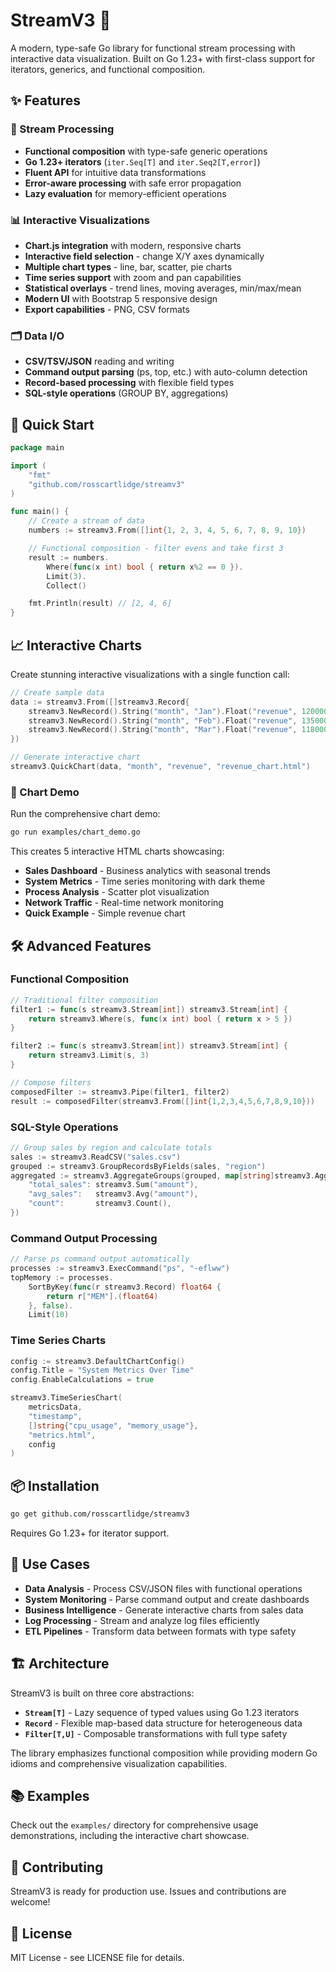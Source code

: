 # StreamV3 🚀

A modern, type-safe Go library for functional stream processing with interactive data visualization. Built on Go 1.23+ with first-class support for iterators, generics, and functional composition.

## ✨ Features

### 🔄 Stream Processing
- **Functional composition** with type-safe generic operations
- **Go 1.23+ iterators** (`iter.Seq[T]` and `iter.Seq2[T,error]`)
- **Fluent API** for intuitive data transformations
- **Error-aware processing** with safe error propagation
- **Lazy evaluation** for memory-efficient operations

### 📊 Interactive Visualizations
- **Chart.js integration** with modern, responsive charts
- **Interactive field selection** - change X/Y axes dynamically
- **Multiple chart types** - line, bar, scatter, pie charts
- **Time series support** with zoom and pan capabilities
- **Statistical overlays** - trend lines, moving averages, min/max/mean
- **Modern UI** with Bootstrap 5 responsive design
- **Export capabilities** - PNG, CSV formats

### 🗂️ Data I/O
- **CSV/TSV/JSON** reading and writing
- **Command output parsing** (ps, top, etc.) with auto-column detection
- **Record-based processing** with flexible field types
- **SQL-style operations** (GROUP BY, aggregations)

## 🚀 Quick Start

```go
package main

import (
    "fmt"
    "github.com/rosscartlidge/streamv3"
)

func main() {
    // Create a stream of data
    numbers := streamv3.From([]int{1, 2, 3, 4, 5, 6, 7, 8, 9, 10})

    // Functional composition - filter evens and take first 3
    result := numbers.
        Where(func(x int) bool { return x%2 == 0 }).
        Limit(3).
        Collect()

    fmt.Println(result) // [2, 4, 6]
}
```

## 📈 Interactive Charts

Create stunning interactive visualizations with a single function call:

```go
// Create sample data
data := streamv3.From([]streamv3.Record{
    streamv3.NewRecord().String("month", "Jan").Float("revenue", 120000).Build(),
    streamv3.NewRecord().String("month", "Feb").Float("revenue", 135000).Build(),
    streamv3.NewRecord().String("month", "Mar").Float("revenue", 118000).Build(),
})

// Generate interactive chart
streamv3.QuickChart(data, "month", "revenue", "revenue_chart.html")
```

### 🎨 Chart Demo

Run the comprehensive chart demo:

```bash
go run examples/chart_demo.go
```

This creates 5 interactive HTML charts showcasing:
- **Sales Dashboard** - Business analytics with seasonal trends
- **System Metrics** - Time series monitoring with dark theme
- **Process Analysis** - Scatter plot visualization
- **Network Traffic** - Real-time network monitoring
- **Quick Example** - Simple revenue chart

## 🛠️ Advanced Features

### Functional Composition
```go
// Traditional filter composition
filter1 := func(s streamv3.Stream[int]) streamv3.Stream[int] {
    return streamv3.Where(s, func(x int) bool { return x > 5 })
}

filter2 := func(s streamv3.Stream[int]) streamv3.Stream[int] {
    return streamv3.Limit(s, 3)
}

// Compose filters
composedFilter := streamv3.Pipe(filter1, filter2)
result := composedFilter(streamv3.From([]int{1,2,3,4,5,6,7,8,9,10}))
```

### SQL-Style Operations
```go
// Group sales by region and calculate totals
sales := streamv3.ReadCSV("sales.csv")
grouped := streamv3.GroupRecordsByFields(sales, "region")
aggregated := streamv3.AggregateGroups(grouped, map[string]streamv3.AggregateFunc{
    "total_sales": streamv3.Sum("amount"),
    "avg_sales":   streamv3.Avg("amount"),
    "count":       streamv3.Count(),
})
```

### Command Output Processing
```go
// Parse ps command output automatically
processes := streamv3.ExecCommand("ps", "-eflww")
topMemory := processes.
    SortByKey(func(r streamv3.Record) float64 {
        return r["MEM"].(float64)
    }, false).
    Limit(10)
```

### Time Series Charts
```go
config := streamv3.DefaultChartConfig()
config.Title = "System Metrics Over Time"
config.EnableCalculations = true

streamv3.TimeSeriesChart(
    metricsData,
    "timestamp",
    []string{"cpu_usage", "memory_usage"},
    "metrics.html",
    config
)
```

## 📦 Installation

```bash
go get github.com/rosscartlidge/streamv3
```

Requires Go 1.23+ for iterator support.

## 🎯 Use Cases

- **Data Analysis** - Process CSV/JSON files with functional operations
- **System Monitoring** - Parse command output and create dashboards
- **Business Intelligence** - Generate interactive charts from sales data
- **Log Processing** - Stream and analyze log files efficiently
- **ETL Pipelines** - Transform data between formats with type safety

## 🏗️ Architecture

StreamV3 is built on three core abstractions:

- **`Stream[T]`** - Lazy sequence of typed values using Go 1.23 iterators
- **`Record`** - Flexible map-based data structure for heterogeneous data
- **`Filter[T,U]`** - Composable transformations with full type safety

The library emphasizes functional composition while providing modern Go idioms and comprehensive visualization capabilities.

## 📚 Examples

Check out the `examples/` directory for comprehensive usage demonstrations, including the interactive chart showcase.

## 🤝 Contributing

StreamV3 is ready for production use. Issues and contributions are welcome!

## 📄 License

MIT License - see LICENSE file for details.
